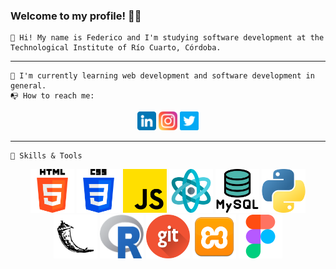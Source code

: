 ### Welcome to my profile! 👋😀


    👋 Hi! My name is Federico and I'm studying software development at the Technological Institute of Río Cuarto, Córdoba.
----


    🌱 I'm currently learning web development and software development in general.
    📭 How to reach me: 

<p align='center'> 
    <a href='https://www.linkedin.com/in/fedecometto/'><img src='iconos/linkedin.png' width='30px' height='30px' ></a>
    <a href='https://instagram.com/fedecometto'><img src='iconos/instagram.png' width='30px' height='30px' ></a>
    <a href='https://twitter.com/ComettoFede'><img src='iconos/twitter.png' width='30px' height='30px' ></a>
</p>

----

    🔧 Skills & Tools
<p align='center'>
    <a href='#'><img src='iconos/html-5.png' width='70px' height='70px' ></a>
    <img src='iconos/css-3.png' width='70px' height='70px' >
    <img src='iconos/js.png' width='70px' height='70px' >
    <img src='iconos/react-2.png' width='70px' height='70px' >
    <img src='iconos/mysql.png' width='70px' height='70px' >
    <img src='iconos/python.png' width='70px' height='70px' >
    <img src='iconos/flask.png' width='70px' height='70px' >
    <img src='iconos/R.png' width='70px' height='70px' >
    <img src='iconos/git.png' width='70px' height='70px' >
    <img src='iconos/xampp.png' width='70px' height='70px' >
    <img src='iconos/figma.png' width='70px' height='70px' >
</p>
       
